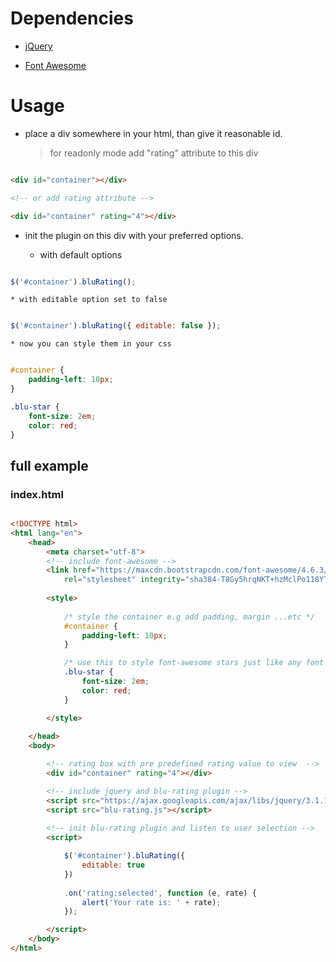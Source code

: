 # Dependencies

* [jQuery](https://jquery.com/)

* [Font Awesome](fontawesome.io/)

# Usage

* place a div somewhere in your html, than give it reasonable id.

    > for readonly mode add "rating" attribute to this div 

```html

<div id="container"></div>

<!-- or add rating attribute -->

<div id="container" rating="4"></div>

```


* init the plugin on this div with your preferred options.

    * with default options

```javascript

$('#container').bluRating();

```

    * with editable option set to false 

```javascript

$('#container').bluRating({ editable: false });

```

    * now you can style them in your css

```css

#container {
    padding-left: 10px;
}

.blu-star {
    font-size: 2em;
    color: red;
}

```

## full example

### index.html

```html

<!DOCTYPE html>
<html lang="en">
    <head>
        <meta charset="utf-8">
        <!-- include font-awesome -->
        <link href="https://maxcdn.bootstrapcdn.com/font-awesome/4.6.3/css/font-awesome.min.css" 
            rel="stylesheet" integrity="sha384-T8Gy5hrqNKT+hzMclPo118YTQO6cYprQmhrYwIiQ/3axmI1hQomh7Ud2hPOy8SP1" crossorigin="anonymous">
        
        <style>
        
            /* style the container e.g add padding, margin ...etc */ 
            #container {
                padding-left: 10px;
            }

            /* use this to style font-awesome stars just like any font styling */
            .blu-star {
                font-size: 2em;
                color: red;
            }

        </style>
    
    </head>
    <body>

        <!-- rating box with pre predefined rating value to view  --> 
        <div id="container" rating="4"></div>

        <!-- include jquery and blu-rating plugin --> 
        <script src="https://ajax.googleapis.com/ajax/libs/jquery/3.1.1/jquery.min.js"></script>
        <script src="blu-rating.js"></script>
        
        <!-- init blu-rating plugin and listen to user selection -->
        <script>

            $('#container').bluRating({
                editable: true
            })
            
            .on('rating:selected', function (e, rate) {
                alert('Your rate is: ' + rate);
            });

        </script>
    </body>
</html>

```





